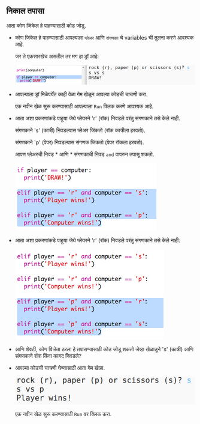 ## निकाल तपासा

आता कोण जिंकेल हे पाहण्यासाठी कोड जोडू.

+ कोण जिंकेल हे पाहण्यासाठी आपल्याला `प्लेअर` आणि `संगणका` चे variables ची तुलना करणे आवश्यक आहे.
    
    जर ते एकसारखेच असतील तर मग हा ड्रॉ आहे:
    
    ![screenshot](images/rps-draw.png)

+ आपल्‍याला ड्रॉ मिळेपर्येंत काही वेळा गेम खेळून आपल्या कोडची चाचणी करा.
    
    एक नवीन खेळ सुरू करण्यासाठी आपल्याला `Run` क्लिक करणे आवश्यक आहे.

+ आता अशा प्रकरणांकडे पाहूया जेथे प्लेयरने 'r' (रॉक) निवडले परंतु संगणकाने तसे केले नाही.
    
    संगणकाने 's' (कात्री) निवडल्यास प्लेअर जिंकतो (रॉक कात्रीला हरवतो).
    
    संगणकाने 'p' (पेपर) निवडल्यास संगणक जिंकतो (पेपर रॉकला हरवतो).
    
    आपण प्लेअरची निवड * आणि * संगणकाची निवड `and` वापरुन तपासू शकतो.
    
    ![screenshot](images/rps-player-rock.png)

+ आता अशा प्रकरणांकडे पाहूया जेथे प्लेयरने 'r' (रॉक) निवडले परंतु संगणकाने तसे केले नाही:
    
    ![screenshot](images/rps-player-paper.png)

+ आणि शेवटी, कोण विजेता ठरला हे तपासण्यासाठी कोड जोडू शकतो जेव्हा खेळाडूने 's' (कात्री) आणि संगणकाने रॉक किंवा कागद निवडले?

+ आपल्या कोडची चाचणी घेण्यासाठी आता गेम खेळा.
    
    ![screenshot](images/rps-play.png)
    
    एक नवीन खेळ सुरू करण्यासाठी `Run` वर क्लिक करा.